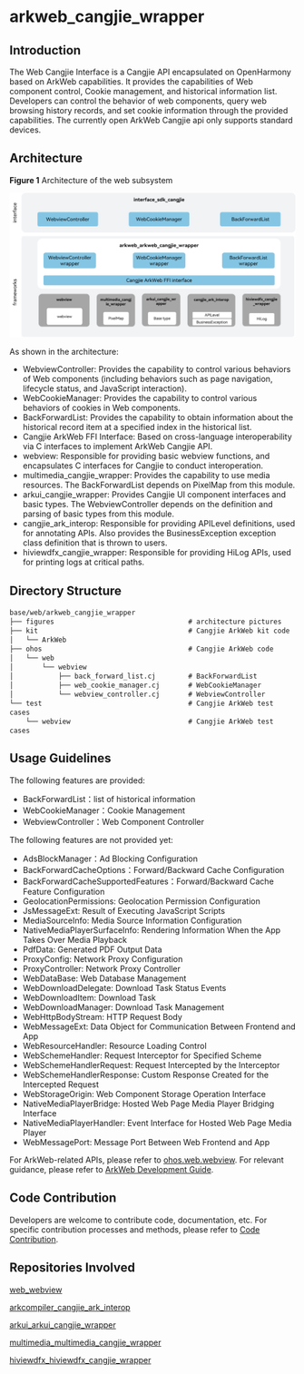 # arkweb_cangjie_wrapper

## Introduction

The Web Cangjie Interface is a Cangjie API encapsulated on OpenHarmony based on ArkWeb capabilities. It provides the capabilities of Web component control, Cookie management, and historical information list. Developers can control the behavior of web components, query web browsing history records, and set cookie information through the provided capabilities. The currently open ArkWeb Cangjie api only supports standard devices.

## Architecture

**Figure 1** Architecture of the web subsystem

![Architecture of the web subsystem](figures/arkweb_cangjie_wrapper_architecture_en.png)

As shown in the architecture:

- WebviewController: Provides the capability to control various behaviors of Web components (including behaviors such as page navigation, lifecycle status, and JavaScript interaction).
- WebCookieManager: Provides the capability to control various behaviors of cookies in Web components.
- BackForwardList: Provides the capability to obtain information about the historical record item at a specified index in the historical list.
- Cangjie ArkWeb FFI Interface:  Based on cross-language interoperability via C interfaces to implement ArkWeb Cangjie API.
- webview: Responsible for providing basic webview functions, and encapsulates C interfaces for Cangjie to conduct interoperation.
- multimedia_cangjie_wrapper: Provides the capability to use media resources. The BackForwardList depends on PixelMap from this module.
- arkui_cangjie_wrapper: Provides Cangjie UI component interfaces and basic types. The WebviewController depends on the definition and parsing of basic types from this module.
- cangjie_ark_interop: Responsible for providing APILevel definitions, used for annotating APIs. Also provides the BusinessException exception class definition that is thrown to users.
- hiviewdfx_cangjie_wrapper: Responsible for providing HiLog APIs, used for printing logs at critical paths.

## Directory Structure

```
base/web/arkweb_cangjie_wrapper
├── figures                                 # architecture pictures
├── kit                                     # Cangjie ArkWeb kit code
│   └── ArkWeb
├── ohos                                    # Cangjie ArkWeb code
│   └── web
│       └── webview
│           ├── back_forward_list.cj        # BackForwardList
│           ├── web_cookie_manager.cj       # WebCookieManager
│           └── webview_controller.cj       # WebviewController
└── test                                    # Cangjie ArkWeb test cases
    └── webview                             # Cangjie ArkWeb test cases
```
## Usage Guidelines

The following features are provided:

  - BackForwardList：list of historical information
  - WebCookieManager：Cookie Management
  - WebviewController：Web Component Controller

The following features are not provided yet:

  - AdsBlockManager：Ad Blocking Configuration
  - BackForwardCacheOptions：Forward/Backward Cache Configuration
  - BackForwardCacheSupportedFeatures：Forward/Backward Cache Feature Configuration
  - GeolocationPermissions: Geolocation Permission Configuration
  - JsMessageExt: Result of Executing JavaScript Scripts
  - MediaSourceInfo: Media Source Information Configuration
  - NativeMediaPlayerSurfaceInfo: Rendering Information When the App Takes Over Media Playback
  - PdfData: Generated PDF Output Data
  - ProxyConfig: Network Proxy Configuration
  - ProxyController: Network Proxy Controller
  - WebDataBase: Web Database Management
  - WebDownloadDelegate: Download Task Status Events
  - WebDownloadItem: Download Task
  - WebDownloadManager: Download Task Management
  - WebHttpBodyStream: HTTP Request Body
  - WebMessageExt: Data Object for Communication Between Frontend and App
  - WebResourceHandler: Resource Loading Control
  - WebSchemeHandler: Request Interceptor for Specified Scheme
  - WebSchemeHandlerRequest: Request Intercepted by the Interceptor
  - WebSchemeHandlerResponse: Custom Response Created for the Intercepted Request
  - WebStorageOrigin: Web Component Storage Operation Interface
  - NativeMediaPlayerBridge: Hosted Web Page Media Player Bridging Interface
  - NativeMediaPlayerHandler: Event Interface for Hosted Web Page Media Player
  - WebMessagePort: Message Port Between Web Frontend and App

For ArkWeb-related APIs, please refer to [ohos.web.webview](https://gitcode.com/openharmony-sig/arkcompiler_cangjie_ark_interop/blob/master/doc/API_Reference/source_en/apis/ArkWeb/cj-apis-webview.md). For relevant guidance, please refer to [ArkWeb Development Guide](https://gitcode.com/openharmony-sig/arkcompiler_cangjie_ark_interop/blob/master/doc/Dev_Guide/source_en/web/cj-web-component-overview.md).

## Code Contribution

Developers are welcome to contribute code, documentation, etc. For specific contribution processes and methods, please refer to [Code Contribution](https://gitcode.com/openharmony/docs/blob/master/en/contribute/code-contribution.md).

## Repositories Involved

[web_webview](https://gitcode.com/openharmony/web_webview)

[arkcompiler_cangjie_ark_interop](https://gitcode.com/openharmony-sig/arkcompiler_cangjie_ark_interop)

[arkui_arkui_cangjie_wrapper](https://gitcode.com/openharmony-sig/arkui_arkui_cangjie_wrapper)

[multimedia_multimedia_cangjie_wrapper](https://gitcode.com/openharmony-sig/multimedia_multimedia_cangjie_wrapper)

[hiviewdfx_hiviewdfx_cangjie_wrapper](https://gitcode.com/openharmony-sig/hiviewdfx_hiviewdfx_cangjie_wrapper)
